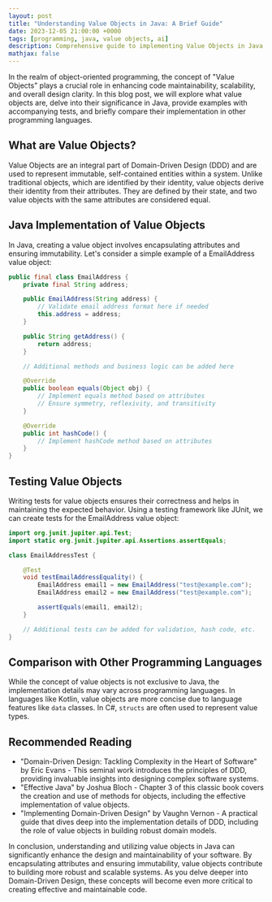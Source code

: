 ```yaml
---
layout: post
title: "Understanding Value Objects in Java: A Brief Guide"
date: 2023-12-05 21:00:00 +0000
tags: [programming, java, value objects, ai]
description: Comprehensive guide to implementing Value Objects in Java, covering Domain-Driven Design principles, immutability, equality implementation, testing strategies, and comparisons with other programming languages.
mathjax: false
---
```


In the realm of object-oriented programming, the concept of "Value Objects" plays a crucial role in enhancing code maintainability, scalability, and overall design clarity. In this blog post, we will explore what value objects are, delve into their significance in Java, provide examples with accompanying tests, and briefly compare their implementation in other programming languages.

## What are Value Objects?

Value Objects are an integral part of Domain-Driven Design (DDD) and are used to represent immutable, self-contained entities within a system. Unlike traditional objects, which are identified by their identity, value objects derive their identity from their attributes. They are defined by their state, and two value objects with the same attributes are considered equal.

## Java Implementation of Value Objects

In Java, creating a value object involves encapsulating attributes and ensuring immutability. Let's consider a simple example of a EmailAddress value object:

```java
public final class EmailAddress {
    private final String address;

    public EmailAddress(String address) {
        // Validate email address format here if needed
        this.address = address;
    }

    public String getAddress() {
        return address;
    }

    // Additional methods and business logic can be added here

    @Override
    public boolean equals(Object obj) {
        // Implement equals method based on attributes
        // Ensure symmetry, reflexivity, and transitivity
    }

    @Override
    public int hashCode() {
        // Implement hashCode method based on attributes
    }
}
```

## Testing Value Objects

Writing tests for value objects ensures their correctness and helps in maintaining the expected behavior. Using a testing framework like JUnit, we can create tests for the EmailAddress value object:

```java
import org.junit.jupiter.api.Test;
import static org.junit.jupiter.api.Assertions.assertEquals;

class EmailAddressTest {

    @Test
    void testEmailAddressEquality() {
        EmailAddress email1 = new EmailAddress("test@example.com");
        EmailAddress email2 = new EmailAddress("test@example.com");

        assertEquals(email1, email2);
    }

    // Additional tests can be added for validation, hash code, etc.
}
```

## Comparison with Other Programming Languages

While the concept of value objects is not exclusive to Java, the implementation details may vary across programming languages. In languages like Kotlin, value objects are more concise due to language features like `data` classes. In C#, `structs` are often used to represent value types.

## Recommended Reading

* "Domain-Driven Design: Tackling Complexity in the Heart of Software" by Eric Evans - This seminal work introduces the principles of DDD, providing invaluable insights into designing complex software systems.
* "Effective Java" by Joshua Bloch - Chapter 3 of this classic book covers the creation and use of methods for objects, including the effective implementation of value objects.
* "Implementing Domain-Driven Design" by Vaughn Vernon - A practical guide that dives deep into the implementation details of DDD, including the role of value objects in building robust domain models.

In conclusion, understanding and utilizing value objects in Java can significantly enhance the design and maintainability of your software. By encapsulating attributes and ensuring immutability, value objects contribute to building more robust and scalable systems. As you delve deeper into Domain-Driven Design, these concepts will become even more critical to creating effective and maintainable code.
